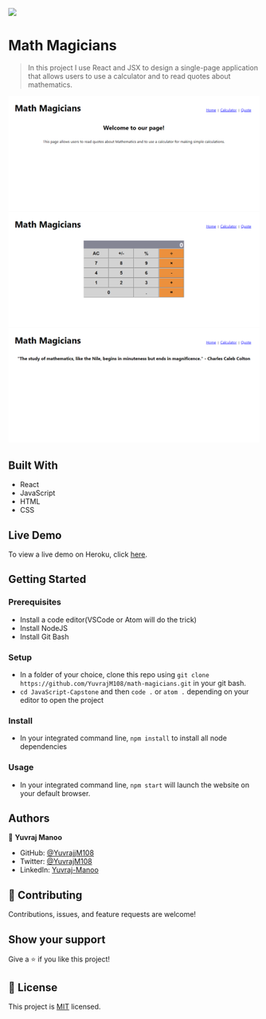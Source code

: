 ![](https://img.shields.io/badge/Microverse-blueviolet)

# Math Magicians

> In this project I use React and JSX to design a single-page application that allows users to use a calculator and to read quotes about mathematics.

![homepage-screenshot](./images/homepage-screenshot.PNG)
![calculator-screenshot](./images/calculator-screenshot.PNG)
![quotes-screenshot](./images/quotes-screenshot.PNG)

## Built With

- React
- JavaScript
- HTML
- CSS

## Live Demo

To view a live demo on Heroku, click [here](https://math-magicians-yuvrajm108.herokuapp.com/).

## Getting Started

### Prerequisites

- Install a code editor(VSCode or Atom will do the trick)
- Install NodeJS
- Install Git Bash

### Setup

- In a folder of your choice, clone this repo using ```git clone https://github.com/YuvrajM108/math-magicians.git``` in your git bash.
- ```cd JavaScript-Capstone``` and then ```code .``` or ```atom .``` depending on your editor to open the project

### Install

- In your integrated command line, ```npm install``` to install all node dependencies

### Usage

- In your integrated command line, ```npm start``` will launch the website on your default browser.

## Authors

👤 **Yuvraj Manoo**

- GitHub: [@YuvrajjM108](https://github.com/YuvrajM108)
- Twitter: [@YuvrajM108](https://twitter.com/YuvrajM108)
- LinkedIn: [Yuvraj-Manoo](https://linkedin.com/in/yuvraj-manoo)

## 🤝 Contributing

Contributions, issues, and feature requests are welcome!

## Show your support

Give a ⭐️ if you like this project!

## 📝 License

This project is [MIT](./MIT.md) licensed.
